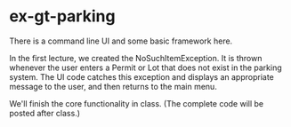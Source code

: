 # ex-gt-parking
There is a command line UI and some basic framework here.

In the first lecture, we created the NoSuchItemException. It is thrown whenever the user enters a Permit or Lot that does not exist in the parking system. The UI code catches this exception and displays an appropriate message to the user, and then returns to the main menu.

We'll finish the core functionality in class. (The complete code will be posted after class.)
